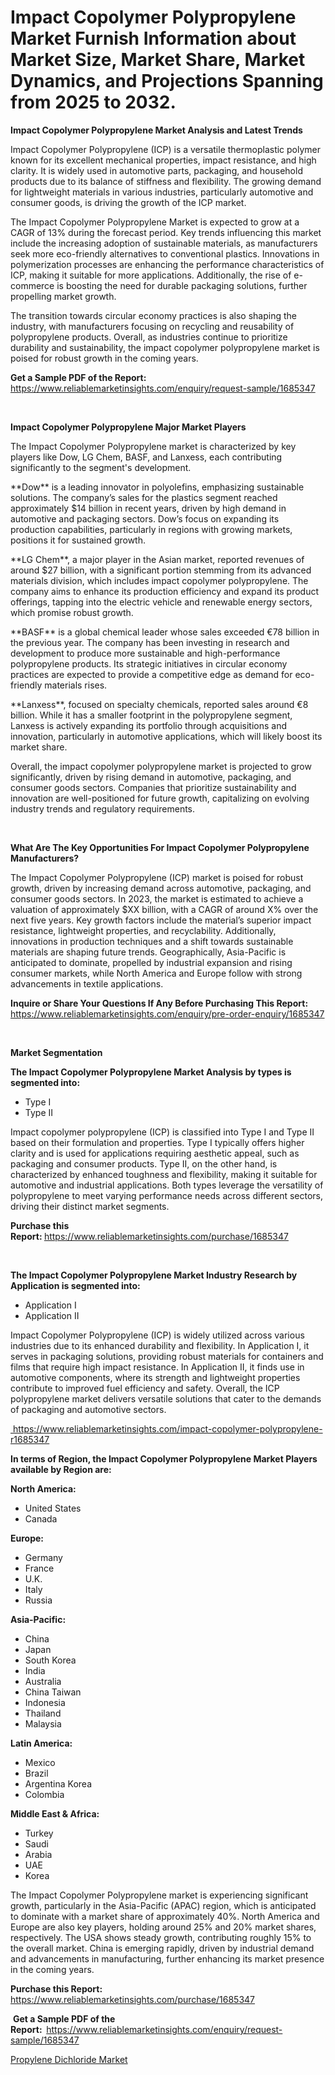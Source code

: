 <p><h1>Impact Copolymer Polypropylene Market Furnish Information about Market Size, Market Share, Market Dynamics, and Projections Spanning from 2025 to 2032.</h1></p><p><strong>Impact Copolymer Polypropylene Market Analysis and Latest Trends</strong></p>
<p><p>Impact Copolymer Polypropylene (ICP) is a versatile thermoplastic polymer known for its excellent mechanical properties, impact resistance, and high clarity. It is widely used in automotive parts, packaging, and household products due to its balance of stiffness and flexibility. The growing demand for lightweight materials in various industries, particularly automotive and consumer goods, is driving the growth of the ICP market.</p><p>The Impact Copolymer Polypropylene Market is expected to grow at a CAGR of 13% during the forecast period. Key trends influencing this market include the increasing adoption of sustainable materials, as manufacturers seek more eco-friendly alternatives to conventional plastics. Innovations in polymerization processes are enhancing the performance characteristics of ICP, making it suitable for more applications. Additionally, the rise of e-commerce is boosting the need for durable packaging solutions, further propelling market growth. </p><p>The transition towards circular economy practices is also shaping the industry, with manufacturers focusing on recycling and reusability of polypropylene products. Overall, as industries continue to prioritize durability and sustainability, the impact copolymer polypropylene market is poised for robust growth in the coming years.</p></p>
<p><strong>Get a Sample PDF of the Report:&nbsp;</strong> <a href="https://www.reliablemarketinsights.com/enquiry/request-sample/1685347?utm_campaign=1894&utm_medium=2&utm_source=Github&utm_content=ia&utm_term=26032025&utm_id=impact-copolymer-polypropylene">https://www.reliablemarketinsights.com/enquiry/request-sample/1685347</a></p>
<p>&nbsp;</p>
<p><strong>Impact Copolymer Polypropylene Major Market Players</strong></p>
<p><p>The Impact Copolymer Polypropylene market is characterized by key players like Dow, LG Chem, BASF, and Lanxess, each contributing significantly to the segment's development. </p><p>**Dow** is a leading innovator in polyolefins, emphasizing sustainable solutions. The company’s sales for the plastics segment reached approximately $14 billion in recent years, driven by high demand in automotive and packaging sectors. Dow’s focus on expanding its production capabilities, particularly in regions with growing markets, positions it for sustained growth.</p><p>**LG Chem**, a major player in the Asian market, reported revenues of around $27 billion, with a significant portion stemming from its advanced materials division, which includes impact copolymer polypropylene. The company aims to enhance its production efficiency and expand its product offerings, tapping into the electric vehicle and renewable energy sectors, which promise robust growth.</p><p>**BASF** is a global chemical leader whose sales exceeded €78 billion in the previous year. The company has been investing in research and development to produce more sustainable and high-performance polypropylene products. Its strategic initiatives in circular economy practices are expected to provide a competitive edge as demand for eco-friendly materials rises.</p><p>**Lanxess**, focused on specialty chemicals, reported sales around €8 billion. While it has a smaller footprint in the polypropylene segment, Lanxess is actively expanding its portfolio through acquisitions and innovation, particularly in automotive applications, which will likely boost its market share.</p><p>Overall, the impact copolymer polypropylene market is projected to grow significantly, driven by rising demand in automotive, packaging, and consumer goods sectors. Companies that prioritize sustainability and innovation are well-positioned for future growth, capitalizing on evolving industry trends and regulatory requirements.</p></p>
<p>&nbsp;</p>
<p><strong>What Are The Key Opportunities For Impact Copolymer Polypropylene Manufacturers?</strong></p>
<p><p>The Impact Copolymer Polypropylene (ICP) market is poised for robust growth, driven by increasing demand across automotive, packaging, and consumer goods sectors. In 2023, the market is estimated to achieve a valuation of approximately $XX billion, with a CAGR of around X% over the next five years. Key growth factors include the material’s superior impact resistance, lightweight properties, and recyclability. Additionally, innovations in production techniques and a shift towards sustainable materials are shaping future trends. Geographically, Asia-Pacific is anticipated to dominate, propelled by industrial expansion and rising consumer markets, while North America and Europe follow with strong advancements in textile applications.</p></p>
<p><strong>Inquire or Share Your Questions If Any Before Purchasing This Report:</strong> <a href="https://www.reliablemarketinsights.com/enquiry/pre-order-enquiry/1685347?utm_campaign=1894&utm_medium=2&utm_source=Github&utm_content=ia&utm_term=26032025&utm_id=impact-copolymer-polypropylene">https://www.reliablemarketinsights.com/enquiry/pre-order-enquiry/1685347</a></p>
<p>&nbsp;</p>
<p><strong>Market Segmentation</strong></p>
<p><strong>The Impact Copolymer Polypropylene Market Analysis by types is segmented into:</strong></p>
<p><ul><li>Type I</li><li>Type II</li></ul></p>
<p><p>Impact copolymer polypropylene (ICP) is classified into Type I and Type II based on their formulation and properties. Type I typically offers higher clarity and is used for applications requiring aesthetic appeal, such as packaging and consumer products. Type II, on the other hand, is characterized by enhanced toughness and flexibility, making it suitable for automotive and industrial applications. Both types leverage the versatility of polypropylene to meet varying performance needs across different sectors, driving their distinct market segments.</p></p>
<p><strong>Purchase this Report:&nbsp;</strong><a href="https://www.reliablemarketinsights.com/purchase/1685347?utm_campaign=1894&utm_medium=2&utm_source=Github&utm_content=ia&utm_term=26032025&utm_id=impact-copolymer-polypropylene">https://www.reliablemarketinsights.com/purchase/1685347</a></p>
<p>&nbsp;</p>
<p><strong>The Impact Copolymer Polypropylene Market Industry Research by Application is segmented into:</strong></p>
<p><ul><li>Application I</li><li>Application II</li></ul></p>
<p><p>Impact Copolymer Polypropylene (ICP) is widely utilized across various industries due to its enhanced durability and flexibility. In Application I, it serves in packaging solutions, providing robust materials for containers and films that require high impact resistance. In Application II, it finds use in automotive components, where its strength and lightweight properties contribute to improved fuel efficiency and safety. Overall, the ICP polypropylene market delivers versatile solutions that cater to the demands of packaging and automotive sectors.</p></p>
<p><a href="https://www.reliablemarketinsights.com/impact-copolymer-polypropylene-r1685347?utm_campaign=1894&utm_medium=2&utm_source=Github&utm_content=ia&utm_term=26032025&utm_id=impact-copolymer-polypropylene">&nbsp;https://www.reliablemarketinsights.com/impact-copolymer-polypropylene-r1685347</a></p>
<p><strong>In terms of Region, the Impact Copolymer Polypropylene Market Players available by Region are:</strong></p>
<p>
    <p> <strong> North America: </strong>
        <ul>
            <li>United States</li>
            <li>Canada</li>
        </ul>
        </p> 
    <p> <strong> Europe: </strong>
        <ul>
            <li>Germany</li>
            <li>France</li>
            <li>U.K.</li>
            <li>Italy</li>
            <li>Russia</li>
        </ul>
        </p> 
    <p> <strong> Asia-Pacific: </strong>
        <ul>
            <li>China</li>
            <li>Japan</li>
            <li>South Korea</li>
            <li>India</li>
            <li>Australia</li>
            <li>China Taiwan</li>
            <li>Indonesia</li>
            <li>Thailand</li>
            <li>Malaysia</li>
        </ul>
        </p> 
    <p> <strong> Latin America: </strong>
        <ul>
            <li>Mexico</li>
            <li>Brazil</li>
            <li>Argentina Korea</li>
            <li>Colombia</li>
        </ul>
        </p> 
    <p> <strong> Middle East & Africa: </strong>
        <ul>
            <li>Turkey</li>
            <li>Saudi</li>
            <li>Arabia</li>
            <li>UAE</li>
            <li>Korea</li>
        </ul>
    </p>
    </p>
<p><p>The Impact Copolymer Polypropylene market is experiencing significant growth, particularly in the Asia-Pacific (APAC) region, which is anticipated to dominate with a market share of approximately 40%. North America and Europe are also key players, holding around 25% and 20% market shares, respectively. The USA shows steady growth, contributing roughly 15% to the overall market. China is emerging rapidly, driven by industrial demand and advancements in manufacturing, further enhancing its market presence in the coming years.</p></p>
<p><strong>Purchase this Report: </strong><a href="https://www.reliablemarketinsights.com/purchase/1685347?utm_campaign=1894&utm_medium=2&utm_source=Github&utm_content=ia&utm_term=26032025&utm_id=impact-copolymer-polypropylene">https://www.reliablemarketinsights.com/purchase/1685347</a></p>
<p>&nbsp;<strong>Get a Sample PDF of the Report:&nbsp;&nbsp;</strong><a href="https://www.reliablemarketinsights.com/enquiry/request-sample/1685347?utm_campaign=1894&utm_medium=2&utm_source=Github&utm_content=ia&utm_term=26032025&utm_id=impact-copolymer-polypropylene">https://www.reliablemarketinsights.com/enquiry/request-sample/1685347</a></p>
<p><strong></strong></p>
<p><p><a href="https://github.com/hgf64gh/Market-Research-Report-List-2/blob/main/propylene-dichloride-market.md?utm_campaign=1894&utm_medium=2&utm_source=Github&utm_content=ia&utm_term=26032025&utm_id=impact-copolymer-polypropylene">Propylene Dichloride Market</a></p></p>